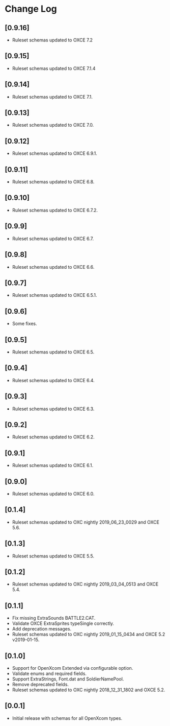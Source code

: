 # Change Log

## [0.9.16]
- Ruleset schemas updated to OXCE 7.2

## [0.9.15]
- Ruleset schemas updated to OXCE 7.1.4

## [0.9.14]
- Ruleset schemas updated to OXCE 7.1.

## [0.9.13]
- Ruleset schemas updated to OXCE 7.0.

## [0.9.12]
- Ruleset schemas updated to OXCE 6.9.1.

## [0.9.11]
- Ruleset schemas updated to OXCE 6.8.

## [0.9.10]
- Ruleset schemas updated to OXCE 6.7.2.

## [0.9.9]
- Ruleset schemas updated to OXCE 6.7.

## [0.9.8]
- Ruleset schemas updated to OXCE 6.6.

## [0.9.7]
- Ruleset schemas updated to OXCE 6.5.1.

## [0.9.6]
- Some fixes.

## [0.9.5]
- Ruleset schemas updated to OXCE 6.5.

## [0.9.4]
- Ruleset schemas updated to OXCE 6.4.

## [0.9.3]
- Ruleset schemas updated to OXCE 6.3.

## [0.9.2]
- Ruleset schemas updated to OXCE 6.2.

## [0.9.1]
- Ruleset schemas updated to OXCE 6.1.

## [0.9.0]
- Ruleset schemas updated to OXCE 6.0.

## [0.1.4]
- Ruleset schemas updated to OXC nightly 2019_06_23_0029 and OXCE 5.6.

## [0.1.3]
- Ruleset schemas updated to OXCE 5.5.

## [0.1.2]
- Ruleset schemas updated to OXC nightly 2019_03_04_0513 and OXCE 5.4.

## [0.1.1]
- Fix missing ExtraSounds BATTLE2.CAT.
- Validate OXCE ExtraSprites typeSingle correctly.
- Add deprecation messages.
- Ruleset schemas updated to OXC nightly 2019_01_15_0434 and OXCE 5.2 v2019-01-15.

## [0.1.0]
- Support for OpenXcom Extended via configurable option.
- Validate enums and required fields.
- Support ExtraStrings, Font.dat and SoldierNamePool.
- Remove deprecated fields.
- Ruleset schemas updated to OXC nightly 2018_12_31_1802 and OXCE 5.2.

## [0.0.1]
- Initial release with schemas for all OpenXcom types.